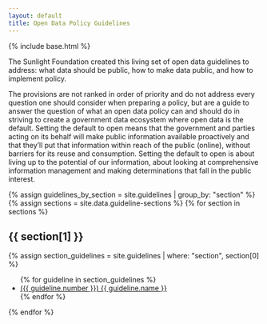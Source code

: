 ```yaml
---
layout: default
title: Open Data Policy Guidelines
---
```


{% include base.html %}

The Sunlight Foundation created this living set of open data guidelines to address: what data should be public, how to make data public, and how to implement policy.

The provisions are not ranked in order of priority and do not address every question one should consider when preparing a policy, but are a guide to answer the question of what an open data policy can and should do in striving to create a government data ecosystem where open data is the default. Setting the default to open means that the government and parties acting on its behalf will make public information available proactively and that they’ll put that information within reach of the public (online), without barriers for its reuse and consumption. Setting the default to open is about living up to the potential of our information, about looking at comprehensive information management and making determinations that fall in the public interest.

{% assign guidelines_by_section = site.guidelines | group_by: "section" %}
{% assign sections = site.data.guideline-sections %}
{% for section in sections %}
  <h2>{{ section[1] }}</h2>
  {% assign section_guidelines = site.guidelines | where: "section", section[0] %}
  <ul>
  {% for guideline in section_guidelines %}
    <li><a href="{{ guideline.url }}">({{ guideline.number }}) {{ guideline.name }}</a></li>
  {% endfor %}
  </ul>
{% endfor %}
